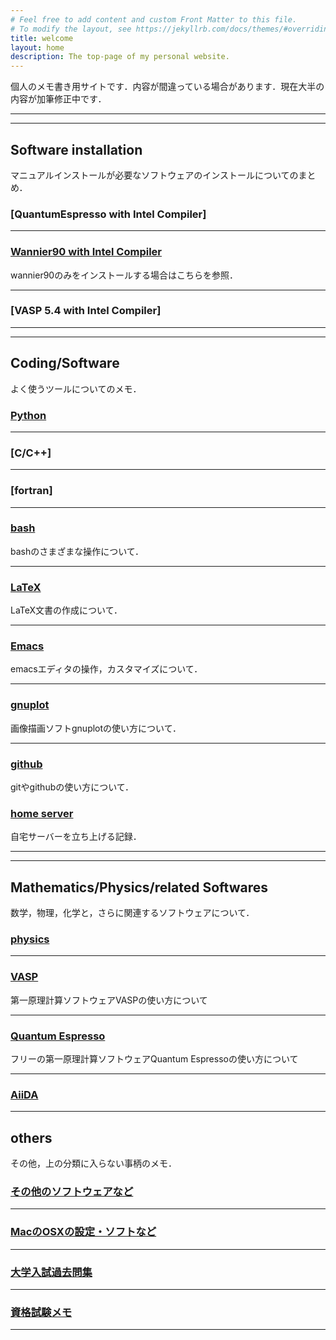 ```yaml
---
# Feel free to add content and custom Front Matter to this file.
# To modify the layout, see https://jekyllrb.com/docs/themes/#overriding-theme-defaults
title: welcome
layout: home
description: The top-page of my personal website.
---
```


<!--
For more details see [Basic writing and formatting syntax](https://docs.github.com/en/github/writing-on-github/getting-started-with-writing-and-formatting-on-github/basic-writing-and-formatting-syntax).
-->

個人のメモ書き用サイトです．内容が間違っている場合があります．現在大半の内容が加筆修正中です．

---
---
## Software installation

マニュアルインストールが必要なソフトウェアのインストールについてのまとめ．

### [QuantumEspresso with Intel Compiler]
  
---

### [Wannier90 with Intel Compiler](page/installation/wannier90_install_to_ohtaka.md)

wannier90のみをインストールする場合はこちらを参照．

---
### [VASP 5.4 with Intel Compiler]


---
---
## Coding/Software

よく使うツールについてのメモ．

### [Python](page/python/python_top.md)

---
### [C/C++]

---
### [fortran]

---
### [bash](page/bash/bash_top.md)

bashのさまざまな操作について．

---
### [LaTeX](page/latex/latex_top.md)

LaTeX文書の作成について．

---
### [Emacs](page/emacs/emacs_top.md)

emacsエディタの操作，カスタマイズについて．

---
### [gnuplot](page/gnuplot/gnuplot_top.md)

画像描画ソフトgnuplotの使い方について．

---
### [github](page/github/github_top.md)

gitやgithubの使い方について．

### [home server](page/server/server_top.md)

自宅サーバーを立ち上げる記録．

---
---
## Mathematics/Physics/related Softwares

数学，物理，化学と，さらに関連するソフトウェアについて．

### [physics](page/physics/physics/physics_top.md)

---
### [VASP](page/physics/vasp/vasp_top.md)

第一原理計算ソフトウェアVASPの使い方について

---
### [Quantum Espresso](page/physics/qe/qe_top.md)

フリーの第一原理計算ソフトウェアQuantum Espressoの使い方について

---
### [AiiDA](page/aiida/aiida_top.md)

---
## others

その他，上の分類に入らない事柄のメモ．

### [その他のソフトウェアなど](page/others/others_top.md)

---
### [MacのOSXの設定・ソフトなど](page/mac/mac_top.md)

---
### [大学入試過去問集](page/ent-ex/entex_top.org)

---

### [資格試験メモ](page/cert/cert_top.md)

---

